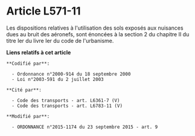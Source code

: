 # Article L571-11

Les dispositions relatives à l'utilisation des sols exposés aux nuisances dues au bruit des aéronefs, sont énoncées à la
section 2 du chapitre II du titre Ier du livre Ier du code de l'urbanisme.

**Liens relatifs à cet article**

	**Codifié par**:

	  - Ordonnance n°2000-914 du 18 septembre 2000
	  - Loi n°2003-591 du 2 juillet 2003

	**Cité par**:

	  - Code des transports - art. L6361-7 (V)
	  - Code des transports - art. L6783-11 (V)

	**Modifié par**:

	  - ORDONNANCE n°2015-1174 du 23 septembre 2015 - art. 9
